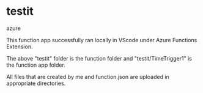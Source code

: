 # testit
azure

This function app successfully ran locally in VScode under Azure Functions Extension.

The above "testit" folder is the function folder and "testit/TimeTrigger1" is the function app folder.

All files that are created by me and function.json are uploaded in appropriate directories.

